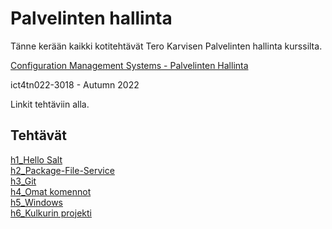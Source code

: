 <h1>Palvelinten hallinta</h1>
Tänne kerään kaikki kotitehtävät Tero Karvisen Palvelinten hallinta kurssilta.

<a href="https://terokarvinen.com/2022/palvelinten-hallinta-2022p2/?from=MoodleNews"> Configuration Management Systems - Palvelinten Hallinta </a>

ict4tn022-3018 - Autumn 2022

Linkit tehtäviin alla.
<h2>Tehtävät</h2>

<a href="https://github.com/miljonka/Palvelinten-hallinta/wiki/h1_Hello-Salt"> h1_Hello Salt </a> \
<a href="https://github.com/miljonka/Palvelinten-hallinta/wiki/h2_Package-File-Service"> h2_Package-File-Service</a> \
<a href="https://github.com/miljonka/Palvelinten-hallinta/wiki/h3_Git"> h3_Git </a> \
<a href="https://github.com/miljonka/Palvelinten-hallinta/wiki/h4_Omat-komennot"> h4_Omat komennot <a/> \
<a href="https://github.com/miljonka/Palvelinten-hallinta/wiki/h5_Windows"> h5_Windows <a/> \
<a href="https://github.com/miljonka/Palvelinten-hallinta/wiki/h6_Kulkurin-projekti"> h6_Kulkurin projekti <a/>
